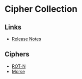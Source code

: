 # Cipher Collection


## Links

* [Release Notes](../CHANGELOG.md)

## Ciphers

* [ROT-N](./ciphers/rot.md)
* [Morse](./ciphers/morse.md)

